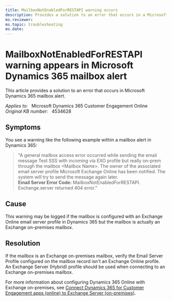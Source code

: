 ```yaml
---
title: MailboxNotEnabledForRESTAPI warning occurs
description: Provides a solution to an error that occurs in a Microsoft Dynamics 365 mailbox alert.
ms.reviewer: 
ms.topic: troubleshooting
ms.date: 
---
```

# MailboxNotEnabledForRESTAPI warning appears in Microsoft Dynamics 365 mailbox alert

This article provides a solution to an error that occurs in Microsoft Dynamics 365 mailbox alert.

_Applies to:_ &nbsp; Microsoft Dynamics 365 Customer Engagement Online  
_Original KB number:_ &nbsp; 4534628

## Symptoms

You see a warning like the following example within a mailbox alert in Dynamics 365:

> "A general mailbox access error occurred while sending the email message Test SSS with incoming via EXO profile but really on-prem through the mailbox \<Mailbox Name>. The owner of the associated email server profile Microsoft Exchange Online has been notified. The system will try to send the message again later.  
**Email Server Error Code:** MailboxNotEnabledForRESTAPI. Exchange.server returned 404 error."

## Cause

This warning may be logged if the mailbox is configured with an Exchange Online email server profile in Dynamics 365 but the mailbox is actually an Exchange on-premises mailbox.

## Resolution

If the mailbox is an Exchange on-premises mailbox, verify the Email Server Profile configured on the mailbox record isn't an Exchange Online profile. An Exchange Server (Hybrid) profile should be used when connecting to an Exchange on-premises mailbox.

For more information about configuring Dynamics 365 Online with Exchange on-premises, see [Connect Dynamics 365 for Customer Engagement apps (online) to Exchange Server (on-premises)](/dynamics365/customerengagement/on-premises/admin/connect-exchange-server-on-premises).
